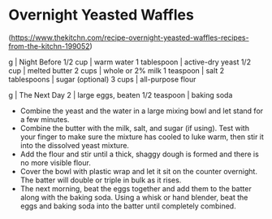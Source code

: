 # Overnight Yeasted Waffles

(https://www.thekitchn.com/recipe-overnight-yeasted-waffles-recipes-from-the-kitchn-199052)

g | Night Before
1/2 cup | warm water
1 tablespoon | active-dry yeast
1/2 cup | melted butter
2 cups | whole or 2% milk
1 teaspoon | salt
2 tablespoons | sugar (optional)
3 cups | all-purpose flour

g | The Next Day
2 | large eggs, beaten
1/2 teaspoon | baking soda

- Combine the yeast and the water in a large mixing bowl and let stand for a few minutes.
- Combine the butter with the milk, salt, and sugar (if using). Test with your finger to make sure the mixture has cooled to luke warm, then stir it into the dissolved yeast mixture.
- Add the flour and stir until a thick, shaggy dough is formed and there is no more visible flour.
- Cover the bowl with plastic wrap and let it sit on the counter overnight. The batter will double or triple in bulk as it rises.
- The next morning, beat the eggs together and add them to the batter along with the baking soda. Using a whisk or hand blender, beat the eggs and baking soda into the batter until completely combined.
